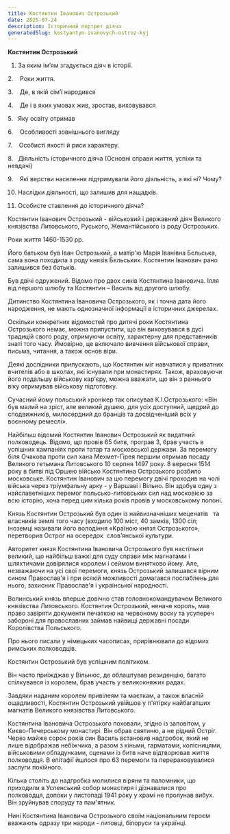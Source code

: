 ```yaml
---
title: Костянтин Іванович Острозький
date: 2025-07-24
description: Історичний портрет діяча
generatedSlug: kostyantyn-ivanovych-ostroz-kyj
---
```



**Костянтин Острозький**

1. За яким ім’ям згадується діяч в історії. 

2.    Роки життя.

3.    Де, в якій сім’ї народився

4.    Де і в яких умовах жив, зростав, виховувався

5.   Яку освіту отримав

6.    Особливості зовнішнього вигляду

7.    Особисті якості й риси характеру.

8.   Діяльність історичного діяча (Основні справи життя, успіхи та невдачі)

9.    Які верстви населення підтримували його діяльність, а які ні? Чому?

10. Наслідки діяльності, що залишив для нащадків.

11. Особисте ставлення до історичного діяча?

Костянтин Іванович Острозький - військовий і державний діяч Великого князівства Литовського, Руського, Жемантійського із роду Острозьких.

Роки життя 1460-1530 рр. 

Його батьком був Іван Острозький, а матір'ю Марія Іванівна Бєльська, сама вона походила з роду князів Бєльських. Костянтин Іванович рано залишився без батьків.

Був двічі одружений. Відомо про двох синів Костянтина Івановича. Ілля від першого шлюбу та Костянтин – Василь від другого шлюбу.

Дитинство Костянтина Івановича Острозького, як і точна дата його народження, не мають однозначної інформації в історичних джерелах.

Оскільки конкретних відомостей про дитячі роки Костянтина Острозького немає, можна припустити, що він виховувався в дусі традицій свого роду, отримуючи освіту, характерну для представників знаті того часу. Ймовірно, це включало вивчення військової справи, письма, читання, а також основ віри. 

Деякі дослідники припускають, що Костянтин міг навчатися у приватних вчителів або в школах, які існували при монастирях. Також, враховуючи його подальшу військову кар'єру, можна вважати, що він з раннього віку отримував військову підготовку.

Сучасний йому польський хронікер так описував К.І.Острозького: «Він був малий на зріст, але великий душею, для усіх доступний, щедрий до сподвижників, милосердний до бранців та досвідченіший всіх у воєнному ремеслі».

Найбільш відомий Костянтин Іванович Острозький як видатний полководець. Відомо, що провів 65 битв, програв 3, брав участь в успішних кампаніях проти татар та московської держави. За перемогу біля Очакова проти сил хана Мехмет-Ґірея першим отримав посаду Великого гетьмана Литовського 10 серпня 1497 року. 8 вересня 1514 року в битві під Оршею військо Костянтина Острозького розбило московське. Костянтин Іванович за цю перемогу двічі проходив на чолі війська через тріумфальну арку - у Варшаві і Вільно. Він здобув одну з найславетніших перемог польсько-литовських сил над московією за всю історію, хоча перед цим кілька років провів у московському полоні.

Князь Костянтин Острозький був один із найвизначніших меценатів   та власників землі того часу (входило 100 міст, 40 замків, 1300 сіл; іноземці називали його володіння «Країною князя Острозького», перетворив Острог на осередок  слов’янської культури.

Авторитет князя Костянтина Івановича Острозького був настільки великий, що найбільш важкі для суду справи між магнатами і шляхтичами довірялися королем і сеймом винятково йому. Але, незважаючи на усі свої перемоги, князь Острозький залишався вірним сином Православ'я і при всякій можливості домагався послаблень для нього, захисник Православ'я і української народності.

Волинський князь вперше довічно став головнокомандувачем Великого князівства Литовського. Костянтин Острозький, неначе король, мав право завіряти документи печаткою на червоному воску та усупереч забороні для православних займав найвищі державні посади Королівства Польського.

Про нього писали у німецьких часописах, прирівнювали до відомих римських полководців.

Костянтин Острозький був успішним політиком.

Він часто приїжджав у Вільнюс, де облаштував резиденцію, багато спілкувався із королем, брав участь у великокняжих радах.

Завдяки наданим королем привілеям та маєткам, а також власній ощадливості, Костянтин Острозький увійшов у п'ятірку найбагатших магнатів Великого князівства Литовського.

Костянтина Івановича Острозького поховали, згідно із заповітом, у Києво-Печерському монастирі. Він обрав святиню, а не рідний Остріг. Через майже сорок років син Василь встановив надгробок, який не лише відображав небіжчика, а разом з кіньми, гарматами, колісницями, військовими обладунками, сценами із битв наче відтворював життя полководця. В епітафії йшлося про 63 перемоги та перераховувалися заслуги покійного.

Кілька століть до надгробка молилися віряни та паломники, що приходили в Успенський собор монастиря і дізнавалися про полководця, допоки у листопаді 1941 року у храмі не пролунав вибух. Він зруйнував споруду та пам'ятник.

Нині Костянтина Івановича Острозького своїм національним героєм вважають одразу три народи - литовці, білоруси та українці.
